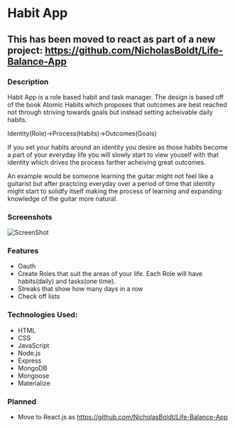 # Habit App

## This has been moved to react as part of a new project: https://github.com/NicholasBoldt/Life-Balance-App

### Description

Habit App is a role based habit and task manager. The design is based off of the book Atomic Habits which proposes that outcomes are best reached not through striving towards goals but instead setting acheivable daily habits. 

Identity(Role)->Process(Habits)->Outcomes(Goals)

If you set your habits around an identity you desire as those habits become a part of your everyday life you will slowly start to view youself with that identity which drives the process farther acheiving great outcomes. 

An example would be someone learning the guitar might not feel like a guitarist but after practcing everyday over a period of time that identity might start to solidfy itself making the process of learning and expanding knowledge of the guitar more natural. 

### Screenshots
![ScreenShot](https://raw.github.com/nicholasboldt/habit-app/main/./screenshots/RolesPage)

### Features
- Oauth
- Create Roles that suit the areas of your life. Each Role will have habits(daily) and tasks(one time). 
- Streaks that show how many days in a row
- Check off lists

### Technologies Used:
- HTML
- CSS
- JavaScript
- Node.js
- Express
- MongoDB
- Mongoose
- Materialize

### Planned
- Move to React.js as https://github.com/NicholasBoldt/Life-Balance-App
